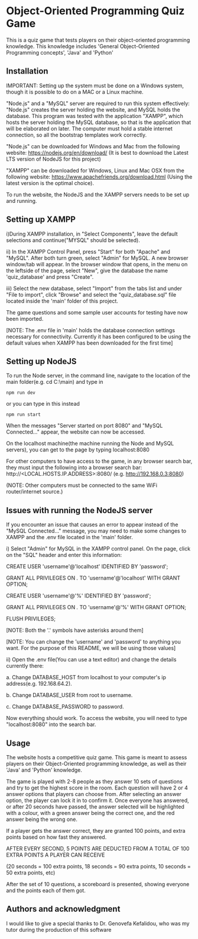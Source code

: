 # Object-Oriented Programming Quiz Game

This is a quiz game that tests players on their object-oriented programming knowledge. This knowledge includes 'General Object-Oriented Programming concepts', 'Java' and 'Python'

## Installation
IMPORTANT: Setting up the system must be done on a Windows system, though it is possible to do on a MAC or a Linux machine.

"Node.js" and a "MySQL" server are required to run this system effectively: "Node.js" creates the server holding the website, and MySQL holds the database. This program was tested with the application "XAMPP", which hosts the server holding the MySQL database, so that is the application that will be elaborated on later.
The computer must hold a stable internet connection, so all the bootstrap templates work correctly.

"Node.js" can be downloaded for Windows and Mac from the following website: https://nodejs.org/en/download/
(It is best to download the Latest LTS version of NodeJS for this project)

"XAMPP" can be downloaded for Windows, Linux and Mac OSX from the following website: https://www.apachefriends.org/download.html
(Using the latest version is the optimal choice).

To run the website, the NodeJS and the XAMPP servers needs to be set up and running.

## Setting up XAMPP
i)During XAMPP installation, in "Select Components", leave the default selections and continue("MYSQL" should be selected).

ii) In the XAMPP Control Panel, press "Start" for both "Apache" and "MySQL". After both turn green, select "Admin" for MySQL. A new browser window/tab will appear.
In the browser window that opens, in the menu on the leftside of the page, select "New", give the database the name 'quiz_database' and press "Create".

iii) Select the new database, select "Import" from the tabs list and under "File to import", click "Browse" and select the "quiz_database.sql" file located inside the 'main' folder of this project.

The game questions and some sample user accounts for testing have now been imported.

[NOTE: The .env file in 'main' holds the database connection settings necessary for connectivity. Currently it has been configured to be using the default values when XAMPP has been downloaded for the first time]

## Setting up NodeJS
To run the Node server, in the command line, navigate to the location of the main folder(e.g. cd C:\main) and type in 
```
npm run dev
```
or you can type in this instead
```
npm run start
```

When the messages "Server started on port 8080" and "MySQL Connected..." appear, the website can now be accessed.

On the localhost machine(the machine running the Node and MySQL servers), you can get to the page by typing
localhost:8080

For other computers to have access to the game, in any browser search bar, they must input the following into a browser search bar:
http://<LOCAL.HOSTS.IP.ADDRESS>:8080/ (e.g. http://192.168.0.3:8080)

(NOTE: Other computers must be connected to the same WiFi router/internet source.)

## Issues with running the NodeJS server
If you encounter an issue that causes an error to appear instead of the "MySQL Connected..." message, you may need to make some changes to XAMPP and the .env file located in the 'main' folder.

i) Select "Admin" for MySQL in the XAMPP control panel. On the page, click on the "SQL" header and enter this information:

CREATE USER 'username'@'localhost' IDENTIFIED BY 'password';

GRANT ALL PRIVILEGES ON *.* TO 'username'@'localhost' WITH GRANT OPTION;

CREATE USER 'username'@'%' IDENTIFIED BY 'password';

GRANT ALL PRIVILEGES ON *.* TO 'username'@'%' WITH GRANT OPTION;

FLUSH PRIVILEGES;

[NOTE: Both the '.' symbols have asterisks around them]

[NOTE: You can change the 'username' and 'password' to anything you want. For the purpose of this README, we will be using those values]

ii) Open the .env file(You can use a text editor) and change the details currently there:

a. Change DATABASE_HOST from localhost to your computer's ip address(e.g. 192.168.64.2).

b. Change DATABASE_USER from root to username.

c. Change DATABASE_PASSWORD to password.

Now everything should work. To access the website, you will need to type "localhost:8080" into the search bar.

## Usage
The website hosts a competitive quiz game. This game is meant to assess players on their Object-Oriented programming knowledge, as well as their 'Java' and 'Python' knowledge.

The game is played with 2-8 people as they answer 10 sets of questions and try to get the highest score in the room. Each question will have 2 or 4 answer options that players can choose from. 
After selecting an answer option, the player can lock it in to confirm it. Once everyone has answered, or after 20 seconds have passed, the answer selected will be highlighted with a colour, with a green answer being the correct one, and the red answer being the wrong one.

If a player gets the answer correct, they are granted 100 points, and extra points based on how fast they answered.

AFTER EVERY SECOND, 5 POINTS ARE DEDUCTED FROM A TOTAL OF 100 EXTRA POINTS A PLAYER CAN RECEIVE

(20 seconds = 100 extra points, 18 seconds = 90 extra points, 10 seconds = 50 extra points, etc)

After the set of 10 questions, a scoreboard is presented, showing everyone and the points each of them got.

## Authors and acknowledgment
I would like to give a special thanks to Dr. Genovefa Kefalidou, who was my tutor during the production of this software
